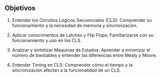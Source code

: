 ## **Objetivos**

1. Entender los Circuitos Lógicos Secuenciales (CLS):
Comprender su funcionamiento y la necesidad de memoria y
sincronización.
    
2. Aplicar conocimientos de Latches y Flip Flops: Familiarizarse
con su funcionamiento y uso en los CLS.
    
3. Analizar y sintetizar Máquinas de Estados: Aprender a
minimizar el número de biestables y entender las diferencias
entre Mealy y Moore.
    
4. Entender Timing en CLS: Comprender cómo el tiempo y la
sincronización afectan a la funcionalidad de un CLS.
